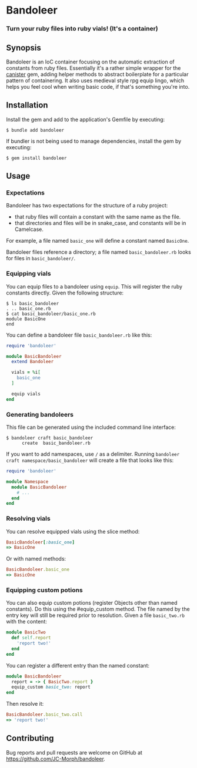 # Bandoleer
### Turn your ruby files into ruby vials! (It's a container)

## Synopsis

Bandoleer is an IoC container focusing on the automatic extraction of constants from ruby files. Essentially it's a rather simple wrapper for the [canister](https://github.com/mlibrary/canister) gem, adding helper methods to abstract boilerplate for a particular pattern of containering. It also uses medieval style rpg equip lingo, which helps you feel cool when writing basic code, if that's something you're into.

## Installation

Install the gem and add to the application's Gemfile by executing:

    $ bundle add bandoleer

If bundler is not being used to manage dependencies, install the gem by executing:

    $ gem install bandoleer


## Usage

### Expectations

Bandoleer has two expectations for the structure of a ruby project:
* that ruby files will contain a constant with the same name as the file.
* that directories and files will be in snake_case, and constants will be in Camelcase.

For example, a file named `basic_one` will define a constant named `BasicOne`.

Bandoleer files reference a directory; a file named `basic_bandoleer.rb` looks for files in `basic_bandoleer/`.

### Equipping vials

You can equip files to a bandoleer using `equip`. This will register the ruby constants directly.
Given the following structure:

    $ ls basic_bandoleer
    . .. basic_one.rb
    $ cat basic_bandoleer/basic_one.rb
    module BasicOne
    end

You can define a bandoleer file `basic_bandoleer.rb` like this:

```ruby
require 'bandoleer'

module BasicBandoleer
  extend Bandoleer

  vials = %i[
    basic_one
  ]

  equip vials
end
```

### Generating bandoleers

This file can be generated using the included command line interface:

    $ bandoleer craft basic_bandoleer
          create  basic_bandoleer.rb

If you want to add namespaces, use `/` as a delimiter. Running `bandoleer craft namespace/basic_bandoleer` will create a file that looks like this:

```ruby
require 'bandoleer'

module Namespace
  module BasicBandoleer
    # ...
  end
end
```

### Resolving vials

You can resolve equipped vials using the slice method:

```ruby
BasicBandoleer[:basic_one]
=> BasicOne
```

Or with named methods:

```ruby
BasicBandoleer.basic_one
=> BasicOne
```

### Equipping custom potions

You can also equip custom potions (register Objects other than named constants).
Do this using the #equip_custom method. The file named by the entry key will still be required prior to resolution.
Given a file `basic_two.rb` with the content:

```ruby
module BasicTwo
  def self.report
    'report two!'
  end
end
```

You can register a different entry than the named constant:

```ruby
module BasicBandoleer
  report = -> { BasicTwo.report }
  equip_custom basic_two: report
end
```

Then resolve it:

```ruby
BasicBandoleer.basic_two.call
=> 'report two!'
```

## Contributing

Bug reports and pull requests are welcome on GitHub at https://github.com/JC-Morph/bandoleer.
